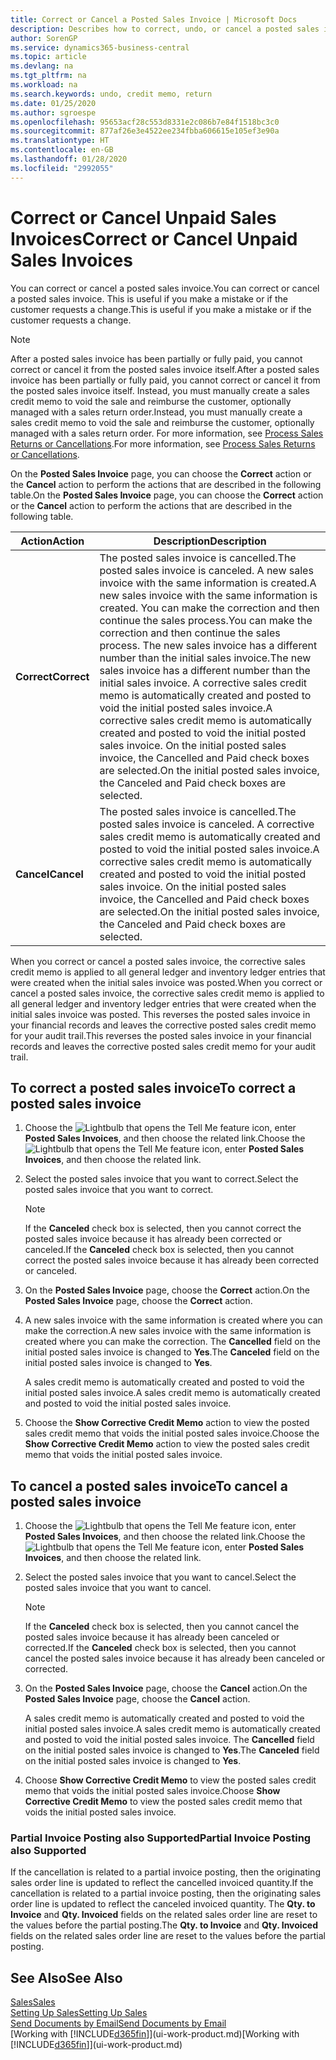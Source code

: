 ```yaml
---
title: Correct or Cancel a Posted Sales Invoice | Microsoft Docs
description: Describes how to correct, undo, or cancel a posted sales invoice and apply a sales credit memo.
author: SorenGP
ms.service: dynamics365-business-central
ms.topic: article
ms.devlang: na
ms.tgt_pltfrm: na
ms.workload: na
ms.search.keywords: undo, credit memo, return
ms.date: 01/25/2020
ms.author: sgroespe
ms.openlocfilehash: 95653acf28c553d8331e2c086b7e84f1518bc3c0
ms.sourcegitcommit: 877af26e3e4522ee234fbba606615e105ef3e90a
ms.translationtype: HT
ms.contentlocale: en-GB
ms.lasthandoff: 01/28/2020
ms.locfileid: "2992055"
---
```

# <a name="correct-or-cancel-unpaid-sales-invoices"></a><span data-ttu-id="e3a23-103">Correct or Cancel Unpaid Sales Invoices</span><span class="sxs-lookup"><span data-stu-id="e3a23-103">Correct or Cancel Unpaid Sales Invoices</span></span>
<span data-ttu-id="e3a23-104">You can correct or cancel a posted sales invoice.</span><span class="sxs-lookup"><span data-stu-id="e3a23-104">You can correct or cancel a posted sales invoice.</span></span> <span data-ttu-id="e3a23-105">This is useful if you make a mistake or if the customer requests a change.</span><span class="sxs-lookup"><span data-stu-id="e3a23-105">This is useful if you make a mistake or if the customer requests a change.</span></span>

> [!NOTE]  
>   <span data-ttu-id="e3a23-106">After a posted sales invoice has been partially or fully paid, you cannot correct or cancel it from the posted sales invoice itself.</span><span class="sxs-lookup"><span data-stu-id="e3a23-106">After a posted sales invoice has been partially or fully paid, you cannot correct or cancel it from the posted sales invoice itself.</span></span> <span data-ttu-id="e3a23-107">Instead, you must manually create a sales credit memo to void the sale and reimburse the customer, optionally managed with a sales return order.</span><span class="sxs-lookup"><span data-stu-id="e3a23-107">Instead, you must manually create a sales credit memo to void the sale and reimburse the customer, optionally managed with a sales return order.</span></span> <span data-ttu-id="e3a23-108">For more information, see [Process Sales Returns or Cancellations](sales-how-process-sales-returns-cancellations.md).</span><span class="sxs-lookup"><span data-stu-id="e3a23-108">For more information, see [Process Sales Returns or Cancellations](sales-how-process-sales-returns-cancellations.md).</span></span>

<span data-ttu-id="e3a23-109">On the **Posted Sales Invoice** page, you can choose the **Correct** action or the **Cancel** action to perform the actions that are described in the following table.</span><span class="sxs-lookup"><span data-stu-id="e3a23-109">On the **Posted Sales Invoice** page, you can choose the **Correct** action or the **Cancel** action to perform the actions that are described in the following table.</span></span>

| <span data-ttu-id="e3a23-110">Action</span><span class="sxs-lookup"><span data-stu-id="e3a23-110">Action</span></span> | <span data-ttu-id="e3a23-111">Description</span><span class="sxs-lookup"><span data-stu-id="e3a23-111">Description</span></span> |
| --- | --- |
| <span data-ttu-id="e3a23-112">**Correct**</span><span class="sxs-lookup"><span data-stu-id="e3a23-112">**Correct**</span></span> |<span data-ttu-id="e3a23-113">The posted sales invoice is cancelled.</span><span class="sxs-lookup"><span data-stu-id="e3a23-113">The posted sales invoice is canceled.</span></span> <span data-ttu-id="e3a23-114">A new sales invoice with the same information is created.</span><span class="sxs-lookup"><span data-stu-id="e3a23-114">A new sales invoice with the same information is created.</span></span> <span data-ttu-id="e3a23-115">You can make the correction and then continue the sales process.</span><span class="sxs-lookup"><span data-stu-id="e3a23-115">You can make the correction and then continue the sales process.</span></span> <span data-ttu-id="e3a23-116">The new sales invoice has a different number than the initial sales invoice.</span><span class="sxs-lookup"><span data-stu-id="e3a23-116">The new sales invoice has a different number than the initial sales invoice.</span></span> <span data-ttu-id="e3a23-117">A corrective sales credit memo is automatically created and posted to void the initial posted sales invoice.</span><span class="sxs-lookup"><span data-stu-id="e3a23-117">A corrective sales credit memo is automatically created and posted to void the initial posted sales invoice.</span></span> <span data-ttu-id="e3a23-118">On the initial posted sales invoice, the Cancelled and Paid check boxes are selected.</span><span class="sxs-lookup"><span data-stu-id="e3a23-118">On the initial posted sales invoice, the Canceled and Paid check boxes are selected.</span></span> |
| <span data-ttu-id="e3a23-119">**Cancel**</span><span class="sxs-lookup"><span data-stu-id="e3a23-119">**Cancel**</span></span> |<span data-ttu-id="e3a23-120">The posted sales invoice is cancelled.</span><span class="sxs-lookup"><span data-stu-id="e3a23-120">The posted sales invoice is canceled.</span></span> <span data-ttu-id="e3a23-121">A corrective sales credit memo is automatically created and posted to void the initial posted sales invoice.</span><span class="sxs-lookup"><span data-stu-id="e3a23-121">A corrective sales credit memo is automatically created and posted to void the initial posted sales invoice.</span></span> <span data-ttu-id="e3a23-122">On the initial posted sales invoice, the Cancelled and Paid check boxes are selected.</span><span class="sxs-lookup"><span data-stu-id="e3a23-122">On the initial posted sales invoice, the Canceled and Paid check boxes are selected.</span></span> |

<span data-ttu-id="e3a23-123">When you correct or cancel a posted sales invoice, the corrective sales credit memo is applied to all general ledger and inventory ledger entries that were created when the initial sales invoice was posted.</span><span class="sxs-lookup"><span data-stu-id="e3a23-123">When you correct or cancel a posted sales invoice, the corrective sales credit memo is applied to all general ledger and inventory ledger entries that were created when the initial sales invoice was posted.</span></span> <span data-ttu-id="e3a23-124">This reverses the posted sales invoice in your financial records and leaves the corrective posted sales credit memo for your audit trail.</span><span class="sxs-lookup"><span data-stu-id="e3a23-124">This reverses the posted sales invoice in your financial records and leaves the corrective posted sales credit memo for your audit trail.</span></span>

## <a name="to-correct-a-posted-sales-invoice"></a><span data-ttu-id="e3a23-125">To correct a posted sales invoice</span><span class="sxs-lookup"><span data-stu-id="e3a23-125">To correct a posted sales invoice</span></span>
1. <span data-ttu-id="e3a23-126">Choose the ![Lightbulb that opens the Tell Me feature](media/ui-search/search_small.png "Tell me what you want to do") icon, enter **Posted Sales Invoices**, and then choose the related link.</span><span class="sxs-lookup"><span data-stu-id="e3a23-126">Choose the ![Lightbulb that opens the Tell Me feature](media/ui-search/search_small.png "Tell me what you want to do") icon, enter **Posted Sales Invoices**, and then choose the related link.</span></span>  
2. <span data-ttu-id="e3a23-127">Select the posted sales invoice that you want to correct.</span><span class="sxs-lookup"><span data-stu-id="e3a23-127">Select the posted sales invoice that you want to correct.</span></span>

    > [!NOTE]  
    >   <span data-ttu-id="e3a23-128">If the **Canceled** check box is selected, then you cannot correct the posted sales invoice because it has already been corrected or canceled.</span><span class="sxs-lookup"><span data-stu-id="e3a23-128">If the **Canceled** check box is selected, then you cannot correct the posted sales invoice because it has already been corrected or canceled.</span></span>
3. <span data-ttu-id="e3a23-129">On the **Posted Sales Invoice** page, choose the **Correct** action.</span><span class="sxs-lookup"><span data-stu-id="e3a23-129">On the **Posted Sales Invoice** page, choose the **Correct** action.</span></span>  
4. <span data-ttu-id="e3a23-130">A new sales invoice with the same information is created where you can make the correction.</span><span class="sxs-lookup"><span data-stu-id="e3a23-130">A new sales invoice with the same information is created where you can make the correction.</span></span> <span data-ttu-id="e3a23-131">The **Cancelled** field on the initial posted sales invoice is changed to **Yes**.</span><span class="sxs-lookup"><span data-stu-id="e3a23-131">The **Canceled** field on the initial posted sales invoice is changed to **Yes**.</span></span>

    <span data-ttu-id="e3a23-132">A sales credit memo is automatically created and posted to void the initial posted sales invoice.</span><span class="sxs-lookup"><span data-stu-id="e3a23-132">A sales credit memo is automatically created and posted to void the initial posted sales invoice.</span></span>
5. <span data-ttu-id="e3a23-133">Choose the **Show Corrective Credit Memo** action to view the posted sales credit memo that voids the initial posted sales invoice.</span><span class="sxs-lookup"><span data-stu-id="e3a23-133">Choose the **Show Corrective Credit Memo** action to view the posted sales credit memo that voids the initial posted sales invoice.</span></span>

## <a name="to-cancel-a-posted-sales-invoice"></a><span data-ttu-id="e3a23-134">To cancel a posted sales invoice</span><span class="sxs-lookup"><span data-stu-id="e3a23-134">To cancel a posted sales invoice</span></span>
1. <span data-ttu-id="e3a23-135">Choose the ![Lightbulb that opens the Tell Me feature](media/ui-search/search_small.png "Tell me what you want to do") icon, enter **Posted Sales Invoices**, and then choose the related link.</span><span class="sxs-lookup"><span data-stu-id="e3a23-135">Choose the ![Lightbulb that opens the Tell Me feature](media/ui-search/search_small.png "Tell me what you want to do") icon, enter **Posted Sales Invoices**, and then choose the related link.</span></span>  
2. <span data-ttu-id="e3a23-136">Select the posted sales invoice that you want to cancel.</span><span class="sxs-lookup"><span data-stu-id="e3a23-136">Select the posted sales invoice that you want to cancel.</span></span>

    > [!NOTE]  
    >   <span data-ttu-id="e3a23-137">If the **Canceled** check box is selected, then you cannot cancel the posted sales invoice because it has already been canceled or corrected.</span><span class="sxs-lookup"><span data-stu-id="e3a23-137">If the **Canceled** check box is selected, then you cannot cancel the posted sales invoice because it has already been canceled or corrected.</span></span>
3. <span data-ttu-id="e3a23-138">On the **Posted Sales Invoice** page, choose the **Cancel** action.</span><span class="sxs-lookup"><span data-stu-id="e3a23-138">On the **Posted Sales Invoice** page, choose the **Cancel** action.</span></span>

    <span data-ttu-id="e3a23-139">A sales credit memo is automatically created and posted to void the initial posted sales invoice.</span><span class="sxs-lookup"><span data-stu-id="e3a23-139">A sales credit memo is automatically created and posted to void the initial posted sales invoice.</span></span> <span data-ttu-id="e3a23-140">The **Cancelled** field on the initial posted sales invoice is changed to **Yes**.</span><span class="sxs-lookup"><span data-stu-id="e3a23-140">The **Canceled** field on the initial posted sales invoice is changed to **Yes**.</span></span>
4. <span data-ttu-id="e3a23-141">Choose **Show Corrective Credit Memo** to view the posted sales credit memo that voids the initial posted sales invoice.</span><span class="sxs-lookup"><span data-stu-id="e3a23-141">Choose **Show Corrective Credit Memo** to view the posted sales credit memo that voids the initial posted sales invoice.</span></span>

### <a name="partial-invoice-posting-also-supported"></a><span data-ttu-id="e3a23-142">Partial Invoice Posting also Supported</span><span class="sxs-lookup"><span data-stu-id="e3a23-142">Partial Invoice Posting also Supported</span></span>
<span data-ttu-id="e3a23-143">If the cancellation is related to a partial invoice posting, then the originating sales order line is updated to reflect the cancelled invoiced quantity.</span><span class="sxs-lookup"><span data-stu-id="e3a23-143">If the cancellation is related to a partial invoice posting, then the originating sales order line is updated to reflect the canceled invoiced quantity.</span></span> <span data-ttu-id="e3a23-144">The **Qty. to Invoice** and **Qty. Invoiced** fields on the related sales order line are reset to the values before the partial posting.</span><span class="sxs-lookup"><span data-stu-id="e3a23-144">The **Qty. to Invoice** and **Qty. Invoiced** fields on the related sales order line are reset to the values before the partial posting.</span></span>

## <a name="see-also"></a><span data-ttu-id="e3a23-145">See Also</span><span class="sxs-lookup"><span data-stu-id="e3a23-145">See Also</span></span>
[<span data-ttu-id="e3a23-146">Sales</span><span class="sxs-lookup"><span data-stu-id="e3a23-146">Sales</span></span>](sales-manage-sales.md)  
[<span data-ttu-id="e3a23-147">Setting Up Sales</span><span class="sxs-lookup"><span data-stu-id="e3a23-147">Setting Up Sales</span></span>](sales-setup-sales.md)  
[<span data-ttu-id="e3a23-148">Send Documents by Email</span><span class="sxs-lookup"><span data-stu-id="e3a23-148">Send Documents by Email</span></span>](ui-how-send-documents-email.md)  
<span data-ttu-id="e3a23-149">[Working with [!INCLUDE[d365fin](includes/d365fin_md.md)]](ui-work-product.md)</span><span class="sxs-lookup"><span data-stu-id="e3a23-149">[Working with [!INCLUDE[d365fin](includes/d365fin_md.md)]](ui-work-product.md)</span></span>
